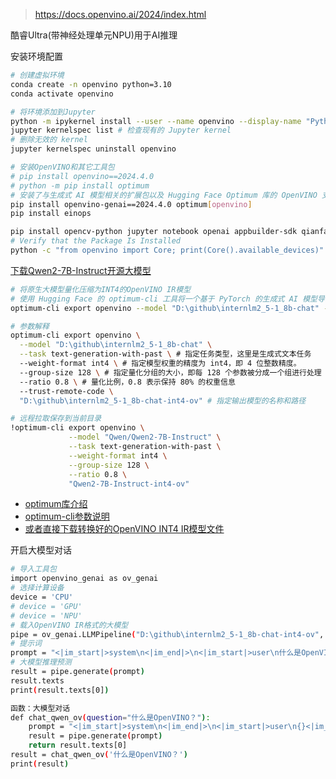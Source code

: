 > https://docs.openvino.ai/2024/index.html
>

酷睿Ultra(带神经处理单元NPU)用于AI推理

安装环境配置

```bash
# 创建虚拟环境
conda create -n openvino python=3.10
conda activate openvino

# 将环境添加到Jupyter
python -m ipykernel install --user --name openvino --display-name "Python (openvino)"
jupyter kernelspec list # 检查现有的 Jupyter kernel
# 删除无效的 kernel
jupyter kernelspec uninstall openvino

# 安装OpenVINO和其它工具包
# pip install openvino==2024.4.0
# python -m pip install optimum
# 安装了与生成式 AI 模型相关的扩展包以及 Hugging Face Optimum 库的 OpenVINO 支持模块
pip install openvino-genai==2024.4.0 optimum[openvino]
pip install einops

pip install opencv-python jupyter notebook openai appbuilder-sdk qianfan
# Verify that the Package Is Installed
python -c "from openvino import Core; print(Core().available_devices)"
```

[下载Qwen2-7B-Instruct开源大模型](https://huggingface.co/Qwen/Qwen2-7B-Instruct)

```bash
# 将原生大模型量化压缩为INT4的OpenVINO IR模型
# 使用 Hugging Face 的 optimum-cli 工具将一个基于 PyTorch 的生成式 AI 模型导出为 OpenVINO 格式，以便在 OpenVINO 框架中运行
optimum-cli export openvino --model "D:\github\internlm2_5-1_8b-chat" --task text-generation-with-past --weight-format int4 --group-size 128 --ratio 0.8 --trust-remote-code "D:\github\internlm2_5-1_8b-chat-int4-ov"

# 参数解释
optimum-cli export openvino \
  --model "D:\github\internlm2_5-1_8b-chat" \
  --task text-generation-with-past \ # 指定任务类型，这里是生成式文本任务
  --weight-format int4 \ # 指定模型权重的精度为 int4，即 4 位整数精度。
  --group-size 128 \ # 指定量化分组的大小，即每 128 个参数被分成一个组进行处理
  --ratio 0.8 \ # 量化比例，0.8 表示保持 80% 的权重信息
  --trust-remote-code \
  "D:\github\internlm2_5-1_8b-chat-int4-ov" # 指定输出模型的名称和路径

# 远程拉取保存到当前目录
!optimum-cli export openvino \
             --model "Qwen/Qwen2-7B-Instruct" \
             --task text-generation-with-past \
             --weight-format int4 \
             --group-size 128 \
             --ratio 0.8 \
             "Qwen2-7B-Instruct-int4-ov"
```

- [optimum库介绍](https://www.bilibili.com/video/BV1SQpceiEMh)
- [optimum-cli参数说明](https://huggingface.co/docs/optimum/intel/openvino/export)
- [或者直接下载转换好的OpenVINO INT4 IR模型文件](https://www.modelscope.cn/models/snake7gun/Qwen2-7B-Instruct-int4-ov)

开启大模型对话

```bash
# 导入工具包
import openvino_genai as ov_genai
# 选择计算设备
device = 'CPU' 
# device = 'GPU'
# device = 'NPU'
# 载入OpenVINO IR格式的大模型
pipe = ov_genai.LLMPipeline("D:\github\internlm2_5-1_8b-chat-int4-ov", device)
# 提示词
prompt = "<|im_start|>system\n<|im_end|>\n<|im_start|>user\n什么是OpenVINO？<|im_end|>\n<|im_start|>assistant\n"
# 大模型推理预测
result = pipe.generate(prompt)
result.texts
print(result.texts[0])
```

```bash
函数：大模型对话
def chat_qwen_ov(question="什么是OpenVINO？"):
    prompt = "<|im_start|>system\n<|im_end|>\n<|im_start|>user\n{}<|im_end|>\n<|im_start|>assistant\n".format(question)
    result = pipe.generate(prompt)
    return result.texts[0]
result = chat_qwen_ov('什么是OpenVINO？')
print(result)
```


